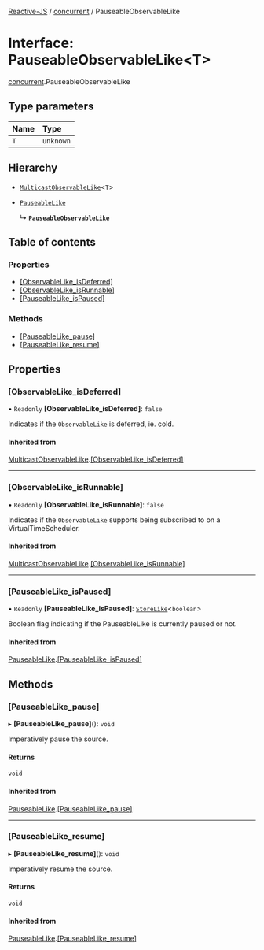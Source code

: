 [Reactive-JS](../README.md) / [concurrent](../modules/concurrent.md) / PauseableObservableLike

# Interface: PauseableObservableLike<T\>

[concurrent](../modules/concurrent.md).PauseableObservableLike

## Type parameters

| Name | Type |
| :------ | :------ |
| `T` | `unknown` |

## Hierarchy

- [`MulticastObservableLike`](concurrent.MulticastObservableLike.md)<`T`\>

- [`PauseableLike`](concurrent.PauseableLike.md)

  ↳ **`PauseableObservableLike`**

## Table of contents

### Properties

- [[ObservableLike\_isDeferred]](concurrent.PauseableObservableLike.md#[observablelike_isdeferred])
- [[ObservableLike\_isRunnable]](concurrent.PauseableObservableLike.md#[observablelike_isrunnable])
- [[PauseableLike\_isPaused]](concurrent.PauseableObservableLike.md#[pauseablelike_ispaused])

### Methods

- [[PauseableLike\_pause]](concurrent.PauseableObservableLike.md#[pauseablelike_pause])
- [[PauseableLike\_resume]](concurrent.PauseableObservableLike.md#[pauseablelike_resume])

## Properties

### [ObservableLike\_isDeferred]

• `Readonly` **[ObservableLike\_isDeferred]**: ``false``

Indicates if the `ObservableLike` is deferred, ie. cold.

#### Inherited from

[MulticastObservableLike](concurrent.MulticastObservableLike.md).[[ObservableLike_isDeferred]](concurrent.MulticastObservableLike.md#[observablelike_isdeferred])

___

### [ObservableLike\_isRunnable]

• `Readonly` **[ObservableLike\_isRunnable]**: ``false``

Indicates if the `ObservableLike` supports being subscribed to
on a VirtualTimeScheduler.

#### Inherited from

[MulticastObservableLike](concurrent.MulticastObservableLike.md).[[ObservableLike_isRunnable]](concurrent.MulticastObservableLike.md#[observablelike_isrunnable])

___

### [PauseableLike\_isPaused]

• `Readonly` **[PauseableLike\_isPaused]**: [`StoreLike`](events.StoreLike.md)<`boolean`\>

Boolean flag indicating if the PauseableLike is currently paused or not.

#### Inherited from

[PauseableLike](concurrent.PauseableLike.md).[[PauseableLike_isPaused]](concurrent.PauseableLike.md#[pauseablelike_ispaused])

## Methods

### [PauseableLike\_pause]

▸ **[PauseableLike_pause]**(): `void`

Imperatively pause the source.

#### Returns

`void`

#### Inherited from

[PauseableLike](concurrent.PauseableLike.md).[[PauseableLike_pause]](concurrent.PauseableLike.md#[pauseablelike_pause])

___

### [PauseableLike\_resume]

▸ **[PauseableLike_resume]**(): `void`

Imperatively resume the source.

#### Returns

`void`

#### Inherited from

[PauseableLike](concurrent.PauseableLike.md).[[PauseableLike_resume]](concurrent.PauseableLike.md#[pauseablelike_resume])
